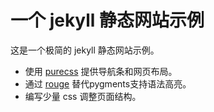 # 一个 jekyll 静态网站示例

这是一个极简的 jekyll 静态网站示例。

- 使用 [purecss](http://github.com/yahoo/pure) 提供导航条和网页布局。
- 通过 [rouge](https://github.com/jneen/rouge) 替代pygments支持语法高亮。
- 编写少量 css 调整页面结构。
